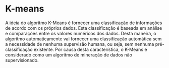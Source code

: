 # K-means
A ideia do algoritmo K-Means é fornecer uma classificação de informações de acordo com os próprios dados.
Esta classificação é baseada em análise e comparações entre os valores numéricos dos dados. 
Desta maneira, o algoritmo automaticamente vai fornecer uma classificação automática sem a necessidade de nenhuma supervisão humana, ou seja, sem nenhuma pré-classificação existente. 
Por causa desta característica, o K-Means é considerado como um algoritmo de mineração de dados não supervisionado.
